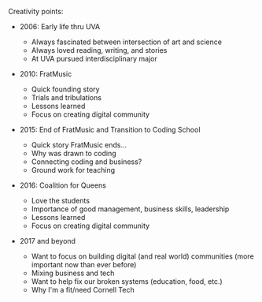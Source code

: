 Creativity points:

- 2006: Early life thru UVA
  * Always fascinated between intersection of art and science
  * Always loved reading, writing, and stories
  * At UVA pursued interdisciplinary major

- 2010: FratMusic
  * Quick founding story
  * Trials and tribulations
  * Lessons learned
  * Focus on creating digital community

- 2015: End of FratMusic and Transition to Coding School
  * Quick story FratMusic ends...
  * Why was drawn to coding
  * Connecting coding and business?
  * Ground work for teaching

- 2016: Coalition for Queens
  * Love the students
  * Importance of good management, business skills, leadership
  * Lessons learned
  * Focus on creating digital community

- 2017 and beyond
  * Want to focus on building digital (and real world) communities (more important now than ever before)
  * Mixing business and tech
  * Want to help fix our broken systems (education, food, etc.)
  * Why I'm a fit/need Cornell Tech
